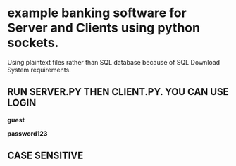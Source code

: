 # example banking software for Server and Clients using python sockets.


Using plaintext files rather than SQL database because of SQL Download System requirements.

## RUN SERVER.PY THEN CLIENT.PY. YOU CAN USE LOGIN 
__guest__

__password123__
## CASE SENSITIVE